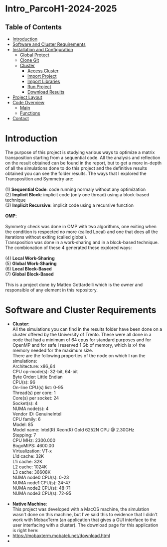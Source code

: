 # Intro_ParcoH1-2024-2025

## Table of Contents
- [Introduction](#introduction)
- [Software and Cluster Requirements](#software-and-cluster-requirements)
- [Installation and Configuration](#installation-and-configuration)
  - [Global Protect](#global-protect)
  - [Clone Git](#clone-git)
  - [Cluster](#cluster)
    - [Access Cluster](#access-cluster)
    - [Import Project](#import-project)
    - [Import Libraries](#import-libraries)
    - [Run Project](#import-libraries)
    - [Download Results](#download-results)
- [Project Layout](#project-layout)
- [Code Overview](#code-overview)
  - [Main](#main)
  - [Functions](#functions)
- [Contact](#contact)
  

# Introduction

The purpose of this project is studying various ways to optimize a matrix transposition starting from a sequential code. All the analysis and reflection on the result obtained can be found in the report, but to get a more in-depth of all the simulations done to do this project and the definitive results obtained you can see the folder results. The ways that I explored the Transposition and Symmetry are:<br><br>
(1) **Sequential Code**: code running normaly without any optimization<br>
(2) **Implicit Block**: implicit code (only one thread) using a block-based technique<br>
(3) **Implicit Recursive**: implicit code using a recursive function<br><br>
**OMP**:<br><br>
Symmetry check was done in OMP with two algorithms, one exiting when the condition is respected no more (called Local) and one that does all the iterations without exiting (called global).<br>
Transposition was done in a work-sharing and in a block-based technique.<br>
The combionation of these 4 generated these explored ways:<br><br>
(4) **Local Work-Sharing**<br>
(5) **Global Work-Sharing**<br>
(6) **Local Block-Based**<br>
(7) **Global Block-Based**<br><br>
This is a project done by Matteo Gottardelli which is the owner and responsible of any element in this repository.<br>

# Software and Cluster Requirements
- **Cluster**:<br>
All the simulations you can find in the results folder have been done on a cluster offered by the University of Trento. These were all done in a node that had a minimum of 64 cpus for standard purposes and for OpenMP and for safe I reserved 1 Gb of memory, which is x4 the memory needed for the maximum size.<br>
There are the following properties of the node on which I ran the simulations:<br>
Architecture:          x86_64<br>
CPU op-mode(s):        32-bit, 64-bit<br>
Byte Order:            Little Endian<br>
CPU(s):                96<br>
On-line CPU(s) list:   0-95<br>
Thread(s) per core:    1<br>
Core(s) per socket:    24<br>
Socket(s):             4<br>
NUMA node(s):          4<br>
Vendor ID:             GenuineIntel<br>
CPU family:            6<br>
Model:                 85<br>
Model name:            Intel(R) Xeon(R) Gold 6252N CPU @ 2.30GHz<br>
Stepping:              7<br>
CPU MHz:               2300.000<br>
BogoMIPS:              4600.00<br>
Virtualization:        VT-x<br>
L1d cache:             32K<br>
L1i cache:             32K<br>
L2 cache:              1024K<br>
L3 cache:              36608K<br>
NUMA node0 CPU(s):     0-23<br>
NUMA node1 CPU(s):     24-47<br>
NUMA node2 CPU(s):     48-71<br>
NUMA node3 CPU(s):     72-95<br><br>
- **Native Machine**:<br>
This project was developed with a MacOS machine, the simulation wasn't done on this machine, but I've said this to evidence that I didn't work with MobaxTerm (an application that gives a GUI interface to the user interfacing with a cluster). The download page for this application is right here:<li>https://mobaxterm.mobatek.net/download.html<li>

